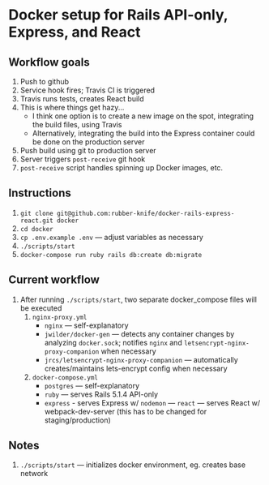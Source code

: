 # Docker setup for Rails API-only, Express, and React

## Workflow goals
1. Push to github
2. Service hook fires; Travis CI is triggered
3. Travis runs tests, creates React build
4. This is where things get hazy...
    - I think one option is to create a new image on the spot, integrating the build files, using Travis
    - Alternatively, integrating the build into the Express container could be done on the production server
5. Push build using git to production server
6. Server triggers `post-receive` git hook
7. `post-receive` script handles spinning up Docker images, etc.


## Instructions
1. `git clone git@github.com:rubber-knife/docker-rails-express-react.git docker`
2. `cd docker`
3. `cp .env.example .env` — adjust variables as necessary
3. `./scripts/start`
5. `docker-compose run ruby rails db:create db:migrate`

## Current workflow
1. After running `./scripts/start`, two separate docker_compose files will be executed
    1. `nginx-proxy.yml`
        - `nginx` — self-explanatory
        - `jwilder/docker-gen` — detects any container changes by analyzing `docker.sock`; notifies `nginx` and `letsencrypt-nginx-proxy-companion` when necessary
        - `jrcs/letsencrypt-nginx-proxy-companion` — automatically creates/maintains lets-encrypt config when necessary
    2. `docker-compose.yml`
        - `postgres` — self-explanatory
        - `ruby` — serves Rails 5.1.4 API-only
        - `express` - serves Express w/ `nodemon`
        — `react` — serves React w/ webpack-dev-server (this has to be changed for staging/production)

## Notes
1. `./scripts/start` — initializes docker environment, eg. creates base network
